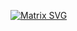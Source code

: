   [![Matrix SVG](https://github.com/benito5142/Benito_banner/blob/e1dd3832f8f4ebd5deee44579bdefc3c61de2ed6/Benito_Animation.gif)](https://www.youtube.com/watch?v=SDkAGkd4NLc) 

